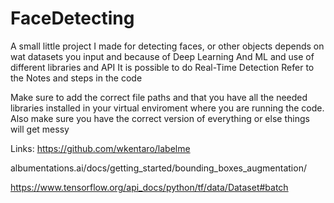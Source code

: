 # FaceDetecting
A small little project I made for detecting faces, or other objects depends on wat datasets you input and because of Deep Learning And ML and use of different libraries and API It is possible to do Real-Time Detection
Refer to the Notes and steps in the code


Make sure to add the correct file paths and that you have all the needed libraries installed in your virtual enviroment where you are running the code.
Also make sure you have the correct version of everything or else things will get messy

Links:
https://github.com/wkentaro/labelme

albumentations.ai/docs/getting_started/bounding_boxes_augmentation/

https://www.tensorflow.org/api_docs/python/tf/data/Dataset#batch
